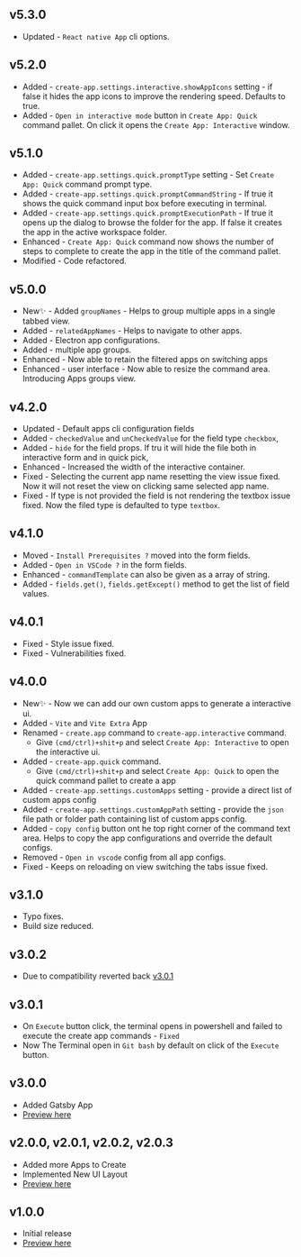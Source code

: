 ## v5.3.0

- Updated - `React native App` cli options.

## v5.2.0

- Added - `create-app.settings.interactive.showAppIcons` setting - if false it hides the app icons to improve the rendering speed. Defaults to true.
- Added - `Open in interactive mode` button in `Create App: Quick` command pallet. On click it opens the `Create App: Interactive` window.

## v5.1.0

- Added - `create-app.settings.quick.promptType` setting - Set `Create App: Quick` command prompt type.
- Added - `create-app.settings.quick.promptCommandString` - If true it shows the quick command input box before executing in terminal.
- Added - `create-app.settings.quick.promptExecutionPath` - If true it opens up the dialog to browse the folder for the app. If false it creates the app in the active workspace folder.
- Enhanced - `Create App: Quick` command now shows the number of steps to complete to create the app in the title of the command pallet.
- Modified - Code refactored.

## v5.0.0

- New✨ - Added `groupNames` - Helps to group multiple apps in a single tabbed view.
- Added - `relatedAppNames` - Helps to navigate to other apps.
- Added - Electron app configurations.
- Added - multiple app groups.
- Enhanced - Now able to retain the filtered apps on switching apps
- Enhanced - user interface - Now able to resize the command area. Introducing Apps groups view.

## v4.2.0

- Updated - Default apps cli configuration fields
- Added - `checkedValue` and `unCheckedValue` for the field type `checkbox`,
- Added - `hide` for the field props. If tru it will hide the file both in interactive form and in quick pick,
- Enhanced - Increased the width of the interactive container.
- Fixed - Selecting the current app name resetting the view issue fixed. Now it will not reset the view on clicking same selected app name.
- Fixed - If type is not provided the field is not rendering the textbox issue fixed. Now the filed type is defaulted to type `textbox`.

## v4.1.0

- Moved - `Install Prerequisites ?` moved into the form fields.
- Added - `Open in VSCode ?` in the form fields.
- Enhanced - `commandTemplate` can also be given as a array of string.
- Added - `fields.get()`, `fields.getExcept()` method to get the list of field values.

## v4.0.1

- Fixed - Style issue fixed.
- Fixed - Vulnerabilities fixed.

## v4.0.0

- New✨ - Now we can add our own custom apps to generate a interactive ui.
- Added - `Vite` and `Vite Extra` App
- Renamed - `create.app` command to `create-app.interactive` command.
  - Give `(cmd/ctrl)+shit+p` and select `Create App: Interactive` to open the interactive ui.
- Added - `create-app.quick` command.
  - Give `(cmd/ctrl)+shit+p` and select `Create App: Quick` to open the quick command pallet to create a app
- Added - `create-app.settings.customApps` setting - provide a direct list of custom apps config
- Added - `create-app.settings.customAppPath` setting - provide the `json` file path or folder path containing list of custom apps config.
- Added - `copy config` button ont he top right corner of the command text area. Helps to copy the app configurations and override the default configs.
- Removed - `Open in vscode` config from all app configs.
- Fixed - Keeps on reloading on view switching the tabs issue fixed.

## v3.1.0

- Typo fixes.
- Build size reduced.

## v3.0.2

- Due to compatibility reverted back [v3.0.1](#v3.0.1)

## v3.0.1

- On `Execute` button click, the terminal opens in powershell and failed to execute the create app commands - `Fixed`
- Now The Terminal open in `Git bash` by default on click of the `Execute` button.

## v3.0.0

- Added Gatsby App
- [Preview here](https://raw.githubusercontent.com/R35007/create-app-support/version_5.1.0/images/previews/preview_v3.0.0.gif)

## v2.0.0, v2.0.1, v2.0.2, v2.0.3

- Added more Apps to Create
- Implemented New UI Layout
- [Preview here](https://raw.githubusercontent.com/R35007/create-app-support/version_5.1.0/images/previews/preview_v2.0.0.gif)

## v1.0.0

- Initial release
- [Preview here](https://raw.githubusercontent.com/R35007/create-app-support/version_5.1.0/images/previews/preview_v1.0.0.gif)
